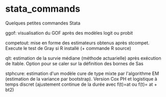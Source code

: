 # stata_commands

Quelques petites commandes Stata 

ggof: visualisation du GOF après des modèles logit ou probit

competout: mise en forme des estimateurs obtenus après stcompet. Execute le test de Gray si R installé  (+ commande R source)

qlt: estimation de la survie médiane  (méthode actuarielle) après exécution de ltable. Option pour se caler sur la définition des bornes de Sas

stphcure: estimation d'un modèle cure de type mixte par l'algorithme EM (estimation de la variance par bootstrap). Version Cox PH et logistique à temps discret (ajustement continue de la durée avec f(t)=at ou f(t)= at + bt2)
